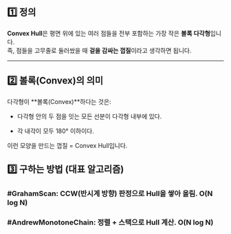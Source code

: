 ## 1️⃣ 정의

**Convex Hull**은 평면 위에 있는 여러 점들을 전부 포함하는 가장 작은 **볼록 다각형**입니다.  
즉, 점들을 고무줄로 둘러쌌을 때 **겉을 감싸는 껍질**이라고 생각하면 됩니다.

---

## 2️⃣ 볼록(Convex)의 의미

다각형이 **볼록(Convex)**하다는 것은:

- 다각형 안의 두 점을 잇는 모든 선분이 다각형 내부에 있다.
    
- 각 내각이 모두 180° 이하이다.
    

이런 모양을 만드는 껍질 = Convex Hull입니다.

## 3️⃣ 구하는 방법 (대표 알고리즘)

### #GrahamScan: CCW(반시계 방향) 판정으로 Hull을 쌓아 올림. O(N log N)
    
### #AndrewMonotoneChain: 정렬 + 스택으로 Hull 계산. O(N log N)